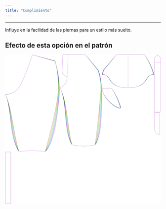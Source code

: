 ```yaml
---
title: "Cumplimiento"
---
```


***

Influye en la facilidad de las piernas para un estilo más suelto.

## Efecto de esta opción en el patrón

![Esta imagen muestra el efecto de esta opción superponiendo varias variantes que tienen un valor diferente para esta opción](cornelius_fullness_sample.svg "Efecto de esta opción en el patrón")
